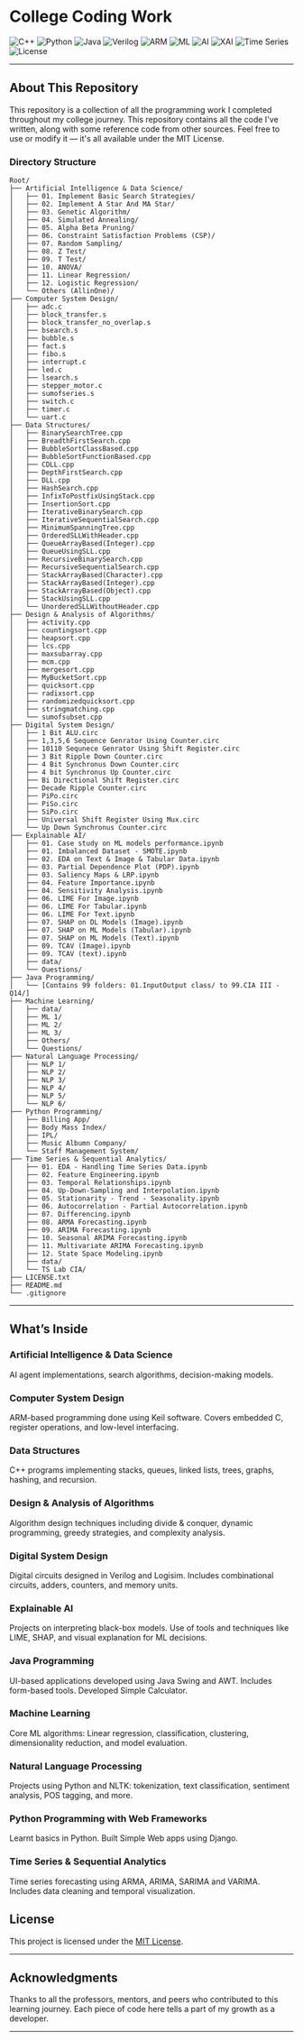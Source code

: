 # College Coding Work

![C++](https://img.shields.io/badge/C%2B%2B-Data%20Structures%20%26%20Algorithms-blue?logo=cpp)
![Python](https://img.shields.io/badge/Python-Django%20%7C%20NLP%20%7C%20AI-green?logo=python)
![Java](https://img.shields.io/badge/Java-UI%20%7C%20Swing%20%7C%20AWT-red?logo=java)
![Verilog](https://img.shields.io/badge/Verilog-Digital%20Design-yellow?logo=circuitverse)
![ARM](https://img.shields.io/badge/ARM-Embedded%20C%20(Keil)-lightgrey?logo=arm)
![ML](https://img.shields.io/badge/ML-Algorithms%20%7C%20Time%20Series%20%7C%20XAI-orange?logo=scikit-learn)
![AI](https://img.shields.io/badge/AI-Agent%20Design%20%7C%20Search%20%7C%20Planning-brightgreen)
![XAI](https://img.shields.io/badge/Explainable%20AI-Interpretability-blueviolet)
![Time Series](https://img.shields.io/badge/Time%20Series-Sequential%20Analytics-teal)
![License](https://img.shields.io/badge/License-MIT-green)

---

## About This Repository

This repository is a collection of all the programming work I completed throughout my college journey.
This repository contains all the code I've written, along with some reference code from other sources. Feel free to use or modify it — it's all available under the MIT License.

### Directory Structure
```
Root/
├── Artificial Intelligence & Data Science/
│   ├── 01. Implement Basic Search Strategies/
│   ├── 02. Implement A Star And MA Star/
│   ├── 03. Genetic Algorithm/
│   ├── 04. Simulated Annealing/
│   ├── 05. Alpha Beta Pruning/
│   ├── 06. Constraint Satisfaction Problems (CSP)/
│   ├── 07. Random Sampling/
│   ├── 08. Z Test/
│   ├── 09. T Test/
│   ├── 10. ANOVA/
│   ├── 11. Linear Regression/
│   ├── 12. Logistic Regression/
│   └── Others (AllinOne)/
├── Computer System Design/
│   ├── adc.c
│   ├── block_transfer.s
│   ├── block_transfer_no_overlap.s
│   ├── bsearch.s
│   ├── bubble.s
│   ├── fact.s
│   ├── fibo.s
│   ├── interrupt.c
│   ├── led.c
│   ├── lsearch.s
│   ├── stepper_motor.c
│   ├── sumofseries.s
│   ├── switch.c
│   ├── timer.c
│   └── uart.c
├── Data Structures/
│   ├── BinarySearchTree.cpp
│   ├── BreadthFirstSearch.cpp
│   ├── BubbleSortClassBased.cpp
│   ├── BubbleSortFunctionBased.cpp
│   ├── CDLL.cpp
│   ├── DepthFirstSearch.cpp
│   ├── DLL.cpp
│   ├── HashSearch.cpp
│   ├── InfixToPostfixUsingStack.cpp
│   ├── InsertionSort.cpp
│   ├── IterativeBinarySearch.cpp
│   ├── IterativeSequentialSearch.cpp
│   ├── MinimumSpanningTree.cpp
│   ├── OrderedSLLWithHeader.cpp
│   ├── QueueArrayBased(Integer).cpp
│   ├── QueueUsingSLL.cpp
│   ├── RecursiveBinarySearch.cpp
│   ├── RecursiveSequentialSearch.cpp
│   ├── StackArrayBased(Character).cpp
│   ├── StackArrayBased(Integer).cpp
│   ├── StackArrayBased(Object).cpp
│   ├── StackUsingSLL.cpp
│   └── UnorderedSLLWithoutHeader.cpp
├── Design & Analysis of Algorithms/
│   ├── activity.cpp
│   ├── countingsort.cpp
│   ├── heapsort.cpp
│   ├── lcs.cpp
│   ├── maxsubarray.cpp
│   ├── mcm.cpp
│   ├── mergesort.cpp
│   ├── MyBucketSort.cpp
│   ├── quicksort.cpp
│   ├── radixsort.cpp
│   ├── randomizedquicksort.cpp
│   ├── stringmatching.cpp
│   └── sumofsubset.cpp
├── Digital System Design/
│   ├── 1 Bit ALU.circ
│   ├── 1,3,5,6 Sequence Genrator Using Counter.circ
│   ├── 10110 Sequnece Genrator Using Shift Register.circ
│   ├── 3 Bit Ripple Down Counter.circ
│   ├── 4 Bit Synchronus Down Counter.circ
│   ├── 4 bit Synchronus Up Counter.circ
│   ├── Bi Directional Shift Register.circ
│   ├── Decade Ripple Counter.circ
│   ├── PiPo.circ
│   ├── PiSo.circ
│   ├── SiPo.circ
│   ├── Universal Shift Register Using Mux.circ
│   └── Up Down Synchronus Counter.circ
├── Explainable AI/
│   ├── 01. Case study on ML models performance.ipynb
│   ├── 01. Imbalanced Dataset - SMOTE.ipynb
│   ├── 02. EDA on Text & Image & Tabular Data.ipynb
│   ├── 03. Partial Dependence Plot (PDP).ipynb
│   ├── 03. Saliency Maps & LRP.ipynb
│   ├── 04. Feature Importance.ipynb
│   ├── 04. Sensitivity Analysis.ipynb
│   ├── 06. LIME For Image.ipynb
│   ├── 06. LIME For Tabular.ipynb
│   ├── 06. LIME For Text.ipynb
│   ├── 07. SHAP on DL Models (Image).ipynb
│   ├── 07. SHAP on ML Models (Tabular).ipynb
│   ├── 07. SHAP on ML Models (Text).ipynb
│   ├── 09. TCAV (Image).ipynb
│   ├── 09. TCAV (text).ipynb
│   ├── data/
│   └── Ouestions/
├── Java Programming/
│   └── [Contains 99 folders: 01.InputOutput class/ to 99.CIA III - Q14/]
├── Machine Learning/
│   ├── data/
│   ├── ML 1/
│   ├── ML 2/
│   ├── ML 3/
│   ├── Others/
│   └── Questions/
├── Natural Language Processing/
│   ├── NLP 1/
│   ├── NLP 2/
│   ├── NLP 3/
│   ├── NLP 4/
│   ├── NLP 5/
│   └── NLP 6/
├── Python Programming/
│   ├── Billing App/
│   ├── Body Mass Index/
│   ├── IPL/
│   ├── Music Albumn Company/
│   └── Staff Management System/
├── Time Series & Sequential Analytics/
│   ├── 01. EDA - Handling Time Series Data.ipynb
│   ├── 02. Feature Engineering.ipynb
│   ├── 03. Temporal Relationships.ipynb
│   ├── 04. Up-Down-Sampling and Interpolation.ipynb
│   ├── 05. Stationarity - Trend - Seasonality.ipynb
│   ├── 06. Autocorrelation - Partial Autocorrelation.ipynb
│   ├── 07. Differencing.ipynb
│   ├── 08. ARMA Forecasting.ipynb
│   ├── 09. ARIMA Forecasting.ipynb
│   ├── 10. Seasonal ARIMA Forecasting.ipynb
│   ├── 11. Multivariate ARIMA Forecasting.ipynb
│   ├── 12. State Space Modeling.ipynb
│   ├── data/
│   └── TS Lab CIA/
├── LICENSE.txt
├── README.md
└── .gitignore
```
---

## What’s Inside

### Artificial Intelligence & Data Science
AI agent implementations, search algorithms, decision-making models.

### Computer System Design
ARM-based programming done using Keil software. Covers embedded C, register operations, and low-level interfacing.

### Data Structures
C++ programs implementing stacks, queues, linked lists, trees, graphs, hashing, and recursion.

### Design & Analysis of Algorithms
Algorithm design techniques including divide & conquer, dynamic programming, greedy strategies, and complexity analysis.

### Digital System Design
Digital circuits designed in Verilog and Logisim. Includes combinational circuits, adders, counters, and memory units.

### Explainable AI
Projects on interpreting black-box models. Use of tools and techniques like LIME, SHAP, and visual explanation for ML decisions.

### Java Programming
UI-based applications developed using Java Swing and AWT. Includes form-based tools. Developed Simple Calculator.

### Machine Learning
Core ML algorithms: Linear regression, classification, clustering, dimensionality reduction, and model evaluation.

### Natural Language Processing
Projects using Python and NLTK: tokenization, text classification, sentiment analysis, POS tagging, and more.

### Python Programming with Web Frameworks
Learnt basics in Python. Built Simple Web apps using Django. 

### Time Series & Sequential Analytics
Time series forecasting using ARMA, ARIMA, SARIMA and VARIMA. Includes data cleaning and temporal visualization.

## License

This project is licensed under the [MIT License](LICENSE.txt).

---

## Acknowledgments

Thanks to all the professors, mentors, and peers who contributed to this learning journey. Each piece of code here tells a part of my growth as a developer.

---
